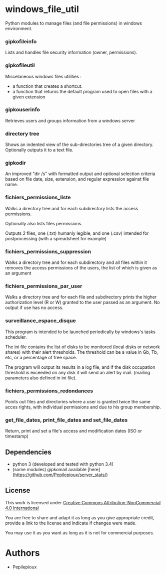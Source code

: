 # windows_file_util
Python modules to manage files (and file permissions) in windows environment.

### gipkofileinfo

Lists and handles file security information (owner, permissions).

### gipkofileutil

Miscelaneous windows files utilities :
- a function that creates a shortcut.
- a function that returns the default program used to open files with a given extension

### gipkouserinfo

Retrieves users and groups information from a windows server


### directory tree

Shows an indented view of the sub-directories tree of a given directory. Optionally outputs it to a text file.


### gipkodir

An improved "dir /s" with formatted output and optional selection criteria based on file date, size, extension, and 
regular expression against file name.


### fichiers_permissions_liste

Walks a directory tree and for each subdirectory lists the access permissions.

Optionally also lists files permissions.

Outputs 2 files, one (.txt) humanly legible, and one (.csv) intended for postprocessing (with a spreadsheet for example)

### fichiers_permissions_suppression

Walks a directory tree and for each subdirectory and all files within it removes the access permissions of
the users, the list of which is given as an argument

### fichiers_permissions_par_user

Walks a directory tree and for each file and subdirectory prints the higher authorization level (R or W) granted
to the user passed as an argument. No output if use has no access.

### surveillance_espace_disque

This program is intended to be launched periodically by windows's tasks scheduler.

The ini file contains the list of disks to be monitored (local disks or network shares) with their alert thresholds.
The threshold can be a value in Gb, Tb, etc, or a percentage of free space.

The program will output its results in a log file, and if the disk occupation threshold is exceeded on any disk it will
send an alert by mail. (mailing parameters also defined in ini file).

### fichiers_permissions_redondances

Points out files and directories where a user is granted twice the same acces rights, with individual permissions and due
to his group membership.

### get_file_dates, print_file_dates and set_file_dates

Return, print and set a file's access and modification dates (ISO or timestamp)


## Dependencies
* python 3 (developed and tested with python 3.4)
* (some modules) gipkomail available [here] (https://github.com/Pepilepioux/server_stats/)


## License
This work is licensed under [Creative Commons Attribution-NonCommercial 4.0 International](https://creativecommons.org/licenses/by-nc/4.0/legalcode)

You are free to share and adapt it as long as you give appropriate credit, provide a link to the license and indicate if changes were made.

You may use it as you want as long as it is not for commercial purposes.

# Authors
* Pepilepioux
